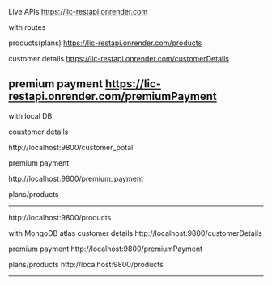 
Live APIs
https://lic-restapi.onrender.com

with routes

products(plans)
https://lic-restapi.onrender.com/products

customer details
https://lic-restapi.onrender.com/customerDetails

premium payment
https://lic-restapi.onrender.com/premiumPayment
---------------------------------------------------------------
with local DB

coustomer details

http://localhost:9800/customer_potal

premium payment

http://localhost:9800/premium_payment

plans/products

--------------------------------------------------------------------

http://localhost:9800/products

with MongoDB atlas
customer details
http://localhost:9800/customerDetails

premium payment
http://localhost:9800/premiumPayment

plans/products
http://localhost:9800/products

------------------------------------------------------------------



